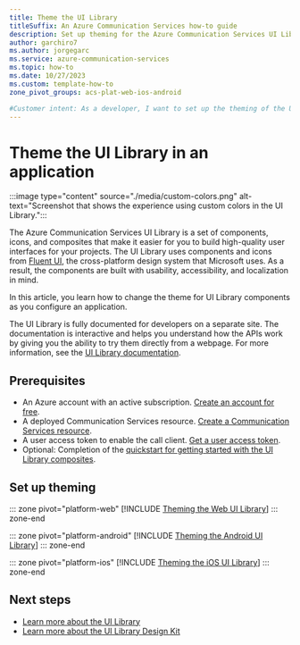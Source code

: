 ```yaml
---
title: Theme the UI Library
titleSuffix: An Azure Communication Services how-to guide
description: Set up theming for the Azure Communication Services UI Library.
author: garchiro7
ms.author: jorgegarc
ms.service: azure-communication-services
ms.topic: how-to 
ms.date: 10/27/2023
ms.custom: template-how-to
zone_pivot_groups: acs-plat-web-ios-android

#Customer intent: As a developer, I want to set up the theming of the UI Library in my application.
---
```


# Theme the UI Library in an application

:::image type="content" source="./media/custom-colors.png" alt-text="Screenshot that shows the experience using custom colors in the UI Library.":::

The Azure Communication Services UI Library is a set of components, icons, and composites that make it easier for you to build high-quality user interfaces for your projects. The UI Library uses components and icons from [Fluent UI](https://developer.microsoft.com/fluentui), the cross-platform design system that Microsoft uses. As a result, the components are built with usability, accessibility, and localization in mind.

In this article, you learn how to change the theme for UI Library components as you configure an application.

The UI Library is fully documented for developers on a separate site. The documentation is interactive and helps you understand how the APIs work by giving you the ability to try them directly from a webpage. For more information, see the [UI Library documentation](../../concepts/ui-library/ui-library-overview.md).

## Prerequisites

- An Azure account with an active subscription. [Create an account for free](https://azure.microsoft.com/free/?WT.mc_id=A261C142F).
- A deployed Communication Services resource. [Create a Communication Services resource](../../quickstarts/create-communication-resource.md).
- A user access token to enable the call client. [Get a user access token](../../quickstarts/identity/access-tokens.md).
- Optional: Completion of the [quickstart for getting started with the UI Library composites](../../quickstarts/ui-library/get-started-composites.md).

## Set up theming

::: zone pivot="platform-web"
[!INCLUDE [Theming the Web UI Library](./includes/theming/web.md)]
::: zone-end

::: zone pivot="platform-android"
[!INCLUDE [Theming the Android UI Library](./includes/theming/android.md)]
::: zone-end

::: zone pivot="platform-ios"
[!INCLUDE [Theming the iOS UI Library](./includes/theming/ios.md)]
::: zone-end

## Next steps

- [Learn more about the UI Library](../../concepts/ui-library/ui-library-overview.md)
- [Learn more about the UI Library Design Kit](../../quickstarts/ui-library/get-started-ui-kit.md)

